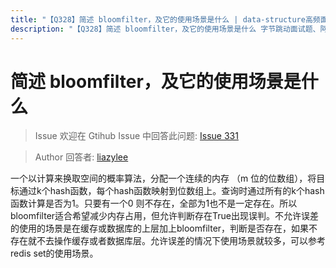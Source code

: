 ```yaml
---
title: "【Q328】简述 bloomfilter，及它的使用场景是什么 | data-structure高频面试题"
description: "【Q328】简述 bloomfilter，及它的使用场景是什么 字节跳动面试题、阿里腾讯面试题、美团小米面试题。"
---
```


# 简述 bloomfilter，及它的使用场景是什么

> Issue
> 欢迎在 Gtihub Issue 中回答此问题: [Issue 331](https://github.com/shfshanyue/Daily-Question/issues/331)

> Author
> 回答者: [liazylee](https://github.com/liazylee)

一个以计算来换取空间的概率算法，分配一个连续的内存 （m 位的位数组），将目标通过k个hash函数，每个hash函数映射到位数组上。查询时通过所有的k个hash函数计算是否为1。只要有一个0 则不存在，全部为1也不是一定存在。所以bloomfilter适合希望减少内存占用，但允许判断存在True出现误判。不允许误差的使用的场景是在缓存或数据库的上层加上bloomfilter，判断是否存在，如果不存在就不去操作缓存或者数据库层。允许误差的情况下使用场景就较多，可以参考redis set的使用场景。
